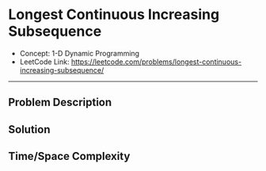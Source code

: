 # Longest Continuous Increasing Subsequence

- Concept: 1-D Dynamic Programming
- LeetCode Link: https://leetcode.com/problems/longest-continuous-increasing-subsequence/

---

## Problem Description

## Solution

## Time/Space Complexity

